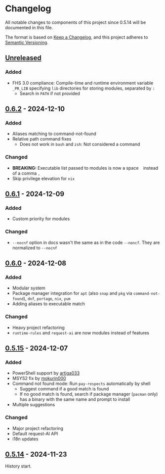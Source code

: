 # Changelog

All notable changes to components of this project since 0.5.14 will be documented in this file.

The format is based on [Keep a Changelog](https://keepachangelog.com/en/1.1.0/),
and this project adheres to [Semantic Versioning](https://semver.org/spec/v2.0.0.html).

## [Unreleased]

### Added

- FHS 3.0 compliance: Compile-time and runtime environment variable `_PR_LIB` specifying `lib` directories for storing modules, separated by `:`
	- Search in `PATH` if not provided

## [0.6.2] - 2024-12-10

### Added

- Aliases matching to command-not-found
- Relative path command fixes
	- Does not work in `bash` and `zsh`: Not considered a command

### Changed

- **BREAKING:** Executable list passed to modules is now a space ` ` instead of a comma `,`
- Skip privilege elevation for `nix`

## [0.6.1] - 2024-12-09

### Added

- Custom priority for modules

### Changed

- `--nocnf` option in docs wasn't the same as in the code `--noncf`. They are normalized to `--nocnf`

## [0.6.0] - 2024-12-08

### Added

- Modular system
- Package manager integration for `apt` (also `snap` and `pkg` via `command-not-found`), `dnf`, `portage`, `nix`, `yum`
- Adding aliases to executable match

### Changed

- Heavy project refactoring
- `runtime-rules` and `request-ai` are now modules instead of features

## [0.5.15] - 2024-12-07

### Added

- PowerShell support by [artiga033](https://github.com/iffse/pay-respects/pull/15)
- MSYS2 fix by [mokurin000](https://github.com/iffse/pay-respects/pull/12)
- Command not found mode: Run `pay-respects` automatically by shell
	- Suggest command if a good match is found
	- If no good match is found, search if package manager (`pacman` only) has a binary with the same name and prompt to install
- Multiple suggestions

### Changed

- Major project refactoring
- Default request-AI API
- i18n updates

## [0.5.14] - 2024-11-23

History start.

[unreleased]: https://github.com/iffse/pay-respects/compare/v0.6.2..HEAD
[0.6.2]: https://github.com/iffse/pay-respects/compare/v0.6.1..v0.6.2
[0.6.1]: https://github.com/iffse/pay-respects/compare/v0.6.0..v0.6.1
[0.6.0]: https://github.com/iffse/pay-respects/compare/v0.5.15..v0.6.0
[0.5.15]: https://github.com/iffse/pay-respects/compare/v0.5.14..v0.5.15
[0.5.14]: https://github.com/iffse/pay-respects/commits/v0.5.14
